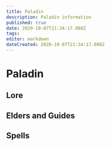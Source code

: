 ```yaml
---
title: Paladin
description: Paladin information
published: true
date: 2020-10-07T21:34:17.008Z
tags: 
editor: markdown
dateCreated: 2020-10-07T21:34:17.008Z
---
```


# Paladin
  ## Lore
  ## Elders and Guides
  ## Spells
  
 
 